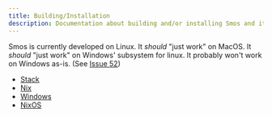 ```yaml
---
title: Building/Installation
description: Documentation about building and/or installing Smos and its tools for each platform
---
```



Smos is currently developed on Linux.
It _should_ "just work" on MacOS.
It _should_ "just work" on Windows' subsystem for linux.
It probably won't work on Windows as-is. (See [Issue 52](https://github.com/NorfairKing/smos/issues/52))

* [Stack](/installation/stack)
* [Nix](/installation/nix)
* [Windows](/installation/windows)
* [NixOS](/installation/nixos)
